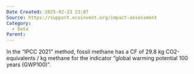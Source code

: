 ```yaml
---
Date Created: 2025-02-23 23:07
Source: https://support.ecoinvent.org/impact-assessment
Category:
  - Data
Parent:
---
```

In the “IPCC 2021” method, fossil methane has a CF of 29.8 kg CO2-equivalents / kg methane for the indicator “global warming potential 100 years (GWP100)”.